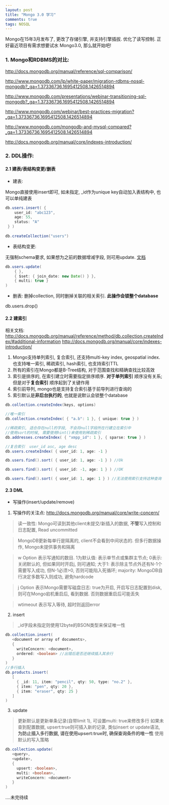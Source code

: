 ```yaml
---
layout: post
title: "Mongo 3.0 学习"
comments: true
tags: NOSQL
---
```


Mongo在15年3月发布了, 更改了存储引擎, 并支持引擎插拔. 优化了读写控制. 正好最近项目有需求想要试水 Mongo3.0, 那么就开始吧!

### 1. Mongo和RDBMS的对比: 

http://docs.mongodb.org/manual/reference/sql-comparison/

http://www.mongodb.com/lp/white-paper/migration-rdbms-nosql-mongodb?_ga=1.37336736.1695412508.1426514894

http://www.mongodb.com/presentations/webinar-transitioning-sql-mongodb?_ga=1.37336736.1695412508.1426514894

http://www.mongodb.com/webinar/best-practices-migration?_ga=1.37336736.1695412508.1426514894

http://www.mongodb.com/mongodb-and-mysql-compared?_ga=1.37336736.1695412508.1426514894

http://docs.mongodb.org/manual/core/indexes-introduction/



### 2. DDL操作:

#### 2.1 建表/表结构变更/删表

* 建表:

Mongo直接使用insert即可, 如未指定, _id作为unique key自动加入表结构中, 也可以单纯建表

```java
db.users.insert( {
    user_id: "abc123",
    age: 55,
    status: "A"
 } )
 
db.createCollection("users") 
```



* 表结构变更:

无强制schema要求, 如果想为之前的数据增减字段, 则可用update. [文档](http://docs.mongodb.org/manual/reference/method/db.collection.update/#db.collection.update)


```java
db.users.update(
    { },
    { $set: { join_date: new Date() } },
    { multi: true }
)
```

* 删表:
删掉collection, 同时删掉关联的相关索引. **此操作会锁整个database**

db.users.drop()

#### 2.2 建索引

相关文档:
http://docs.mongodb.org/manual/reference/method/db.collection.createIndex/#additional-information
http://docs.mongodb.org/manual/core/indexes-introduction/
 

1. Mongo支持单列索引, 复合索引, 还支持multi-key index, geospatial index. 也支持唯一索引, 稀疏索引, hash索引, 也支持索引TTL
2. 所有的索引在Mongo都是B-Tree结构, 对于范围查找和精确查找比较高效
3. 索引是排序的, 在索引建立时需要指定排序顺序. **对于单列索引** 顺序没有关系; 但是对于**复合索引** 顺序起到了关键作用
4. 索引前导列, mongo也是支持复合索引基于前导列进行查询的
5. 索引默认是**非后台执行的**, 也就是说默认会锁整个database

```java
db.collection.createIndex(keys, options)

//唯一索引
db.collection.createIndex( { "a.b": 1 }, { unique: true } )

//稀疏索引, 适合存在null的字段, 不会将null字段所在行建立在索引中
//使用sort的时候, 需要使用hint()来使用到稀疏索引
db.addresses.createIndex( { "xmpp_id": 1 }, { sparse: true } )

//复合索引  user_id asc, age desc
db.users.createIndex( { user_id: 1, age: -1 } 

db.users.find().sort( { user_id: 1, age: -1 } ) //Ok

db.users.find().sort( { user_id: -1, age: 1 } ) //OK

db.users.find().sort( { user_id: 1, age: 1 } ) //无法使用索引支持这种查询
```

#### 2.3 DML

* 写操作(insert/update/remove)

1. 写操作的关注点: http://docs.mongodb.org/manual/core/write-concern/

> 读一致性: Mongo可读到其他client未提交/新插入的数据, **不管**写入控制和日志配置, Read uncommitted

> MongoDB更新每单行是隔离的, client不会看到中间状态的. 但多行数据操作, Mongo未提供事务和隔离

> w Option 表示写通知的数目. 1为默认值: 表示单节点或集群主节点; 0表示: 关闭默认的, 但如果同时开启j, 则可通知; 大于1: 表示除主节点外还有N-1个需要写入成功, 但N-1必须>0, 否则可能陷入死循环; majority: MongoDB自行决定多数写入则成功, 避免hardcode

> j Option 表示Mongo需要写磁盘日志: true为开启, 开启写日志配置到disk, 则可在Mongo宕机重启后, 看到数据. 否则数据重启后可能丢失

> wtimeout 表示写入等待, 超时则返回error

2. insert 

> _id字段未指定则使用12byte的BSON类型来保证唯一性

```java
db.collection.insert(
   <document or array of documents>,
   {
     writeConcern: <document>,
     ordered: <boolean> //出错后是否还继续插入其余行
   }
)
//多行插入
db.products.insert(
   [
     { _id: 11, item: "pencil", qty: 50, type: "no.2" },
     { item: "pen", qty: 20 },
     { item: "eraser", qty: 25 }
   ]
) 
```
3. update

> 更新默认是更新单条记录(自带limit 1), 可设置multi: true来修改多行
> 如果未查到配置数据, upsert:true则可插入新的记录, 类似insert or update语法, **为防止插入多行数据, 请在使用upsert:true时, 确保查询条件的唯一性**
> 使用默认的写入策略

```java
db.collection.update(
   <query>,
   <update>,
   {
     upsert: <boolean>,
     multi: <boolean>,
     writeConcern: <document>
   }
)
```

....未完待续

